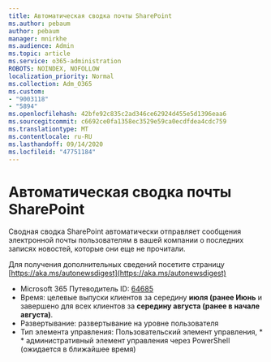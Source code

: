 ```yaml
---
title: Автоматическая сводка почты SharePoint
ms.author: pebaum
author: pebaum
manager: mnirkhe
ms.audience: Admin
ms.topic: article
ms.service: o365-administration
ROBOTS: NOINDEX, NOFOLLOW
localization_priority: Normal
ms.collection: Adm_O365
ms.custom:
- "9003118"
- "5894"
ms.openlocfilehash: 42bfe92c835c2ad346ce62924d455e5d1396eaa6
ms.sourcegitcommit: c6692ce0fa1358ec3529e59ca0ecdfdea4cdc759
ms.translationtype: MT
ms.contentlocale: ru-RU
ms.lasthandoff: 09/14/2020
ms.locfileid: "47751184"
---
```

# <a name="sharepoint-auto-digest-email"></a>Автоматическая сводка почты SharePoint

Сводная сводка SharePoint автоматически отправляет сообщения электронной почты пользователям в вашей компании о последних записях новостей, которые они еще не прочитали.

Для получения дополнительных сведений посетите страницу [https://aka.ms/autonewsdigest](https://aka.ms/autonewsdigest)

- Microsoft 365 Путеводитель ID:  [64685](https://www.microsoft.com/microsoft-365/roadmap?filters=&featureid=64685)
- Время: целевые выпуски клиентов за середину  **июля (ранее Июнь**  и завершено для всех клиентов за  **середину августа (ранее в начале августа)**.
- Развертывание: развертывание на уровне пользователя
- Тип элемента управления: Пользовательский элемент управления, * * административный элемент управления через PowerShell (ожидается в ближайшее время)
